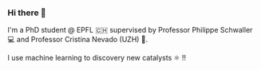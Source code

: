 ### Hi there 👋

I'm a PhD student @ EPFL 🇨🇭 supervised by Professor Philippe Schwaller 💻 and Professor Cristina Nevado (UZH) 🧪. 

I use machine learning to discovery new catalysts ⚛️ !!

<!--
**sarina-kopf/sarina-kopf** is a ✨ _special_ ✨ repository because its `README.md` (this file) appears on your GitHub profile.


